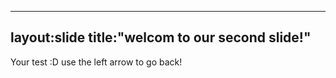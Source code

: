 ------
layout:slide
title:"welcom to our second slide!"
-----
Your test :D
use the left arrow to go back!
